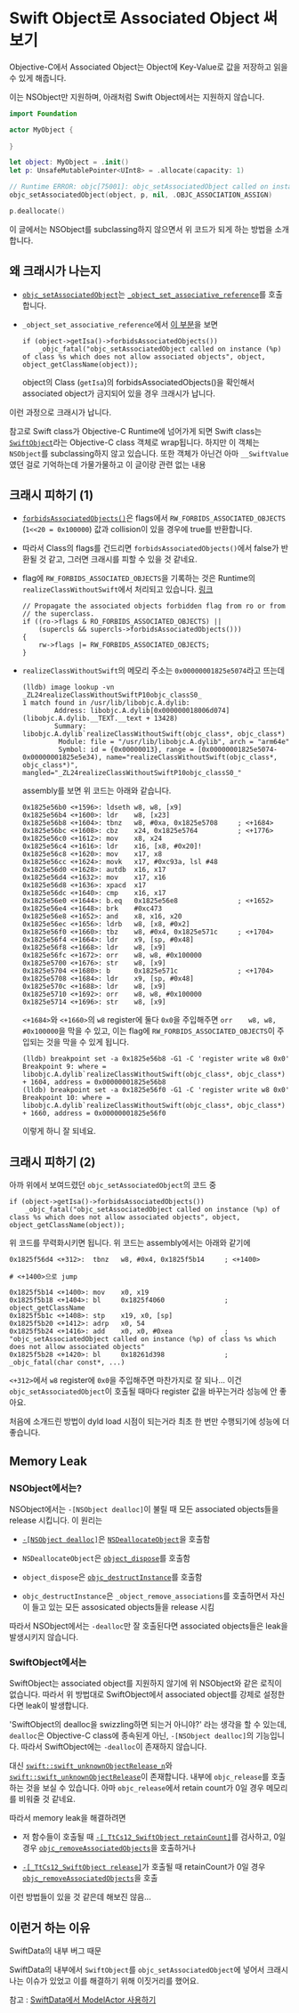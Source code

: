 # Swift Object로 Associated Object 써보기

Objective-C에서 Associated Object는 Object에 Key-Value로 값을 저장하고 읽을 수 있게 해줍니다.

이는 NSObject만 지원하며, 아래처럼 Swift Object에서는 지원하지 않습니다.

```swift
import Foundation

actor MyObject {
    
}

let object: MyObject = .init()
let p: UnsafeMutablePointer<UInt8> = .allocate(capacity: 1)

// Runtime ERROR: objc[75001]: objc_setAssociatedObject called on instance (0x600002834000) of class Ass.MyObject which does not allow associated objects
objc_setAssociatedObject(object, p, nil, .OBJC_ASSOCIATION_ASSIGN)

p.deallocate()
```

이 글에서는 NSObject를 subclassing하지 않으면서 위 코드가 되게 하는 방법을 소개합니다.

## 왜 크래시가 나는지

- [`objc_setAssociatedObject`](https://github.com/apple-oss-distributions/objc4/blob/main/runtime/objc-runtime.mm#L720)는 [`_object_set_associative_reference`](https://github.com/apple-oss-distributions/objc4/blob/c3f002513d195ef564f3c7e9496c2606360e144a/runtime/objc-references.mm#L160)를 호출합니다.

- `_object_set_associative_reference`에서 [이 부분](https://github.com/apple-oss-distributions/objc4/blob/c3f002513d195ef564f3c7e9496c2606360e144a/runtime/objc-references.mm#L167)을 보면

    ```objc
    if (object->getIsa()->forbidsAssociatedObjects())
        _objc_fatal("objc_setAssociatedObject called on instance (%p) of class %s which does not allow associated objects", object, object_getClassName(object));
    ```

    object의 Class (`getIsa`)의 forbidsAssociatedObjects()을 확인해서 associated object가 금지되어 있을 경우 크래시가 납니다.
    
이런 과정으로 크래시가 납니다.

참고로 Swift class가 Objective-C Runtime에 넘어가게 되면 Swift class는 [`SwiftObject`](https://github.com/apple/swift/blob/a682358a2954a413074bf72bb980068b9eec1941/stdlib/public/runtime/SwiftObject.h#L41)라는 Objective-C class 객체로 wrap됩니다. 하지만 이 객체는 `NSObject`를 subclassing하지 않고 있습니다. 또한 객체가 아닌건 아마 `__SwiftValue`였던 걸로 기억하는데 가물가물하고 이 글이랑 관련 없는 내용

## 크래시 피하기 (1)

- [`forbidsAssociatedObjects()`](https://github.com/apple-oss-distributions/objc4/blob/c3f002513d195ef564f3c7e9496c2606360e144a/runtime/objc-runtime-new.h#L2589)은 flags에서 `RW_FORBIDS_ASSOCIATED_OBJECTS` (`1<<20 = 0x100000`) 값과 collision이 있을 경우에 true를 반환합니다.

- 따라서 Class의 flags를 건드리면 `forbidsAssociatedObjects()`에서 false가 반환될 것 같고, 그러면 크래시를 피할 수 있을 것 같네요.

- flag에 `RW_FORBIDS_ASSOCIATED_OBJECTS`을 기록하는 것은 Runtime의 `realizeClassWithoutSwift`에서 처리되고 있습니다. [링크](https://github.com/apple-oss-distributions/objc4/blob/c3f002513d195ef564f3c7e9496c2606360e144a/runtime/objc-runtime-new.mm#L2724)

    ```objc
    // Propagate the associated objects forbidden flag from ro or from
    // the superclass.
    if ((ro->flags & RO_FORBIDS_ASSOCIATED_OBJECTS) ||
        (supercls && supercls->forbidsAssociatedObjects()))
    {
        rw->flags |= RW_FORBIDS_ASSOCIATED_OBJECTS;
    }
    ```

- `realizeClassWithoutSwift`의 메모리 주소는 `0x00000001825e5074`라고 뜨는데

    ```
    (lldb) image lookup -vn _ZL24realizeClassWithoutSwiftP10objc_classS0_
    1 match found in /usr/lib/libobjc.A.dylib:
            Address: libobjc.A.dylib[0x000000018006d074] (libobjc.A.dylib.__TEXT.__text + 13428)
            Summary: libobjc.A.dylib`realizeClassWithoutSwift(objc_class*, objc_class*)
             Module: file = "/usr/lib/libobjc.A.dylib", arch = "arm64e"
             Symbol: id = {0x00000013}, range = [0x00000001825e5074-0x00000001825e5e34), name="realizeClassWithoutSwift(objc_class*, objc_class*)", mangled="_ZL24realizeClassWithoutSwiftP10objc_classS0_"
    ```

    assembly를 보면 위 코드는 아래와 같습니다.
    
    ```
    0x1825e56b0 <+1596>: ldseth w8, w8, [x9]
    0x1825e56b4 <+1600>: ldr    w8, [x23]
    0x1825e56b8 <+1604>: tbnz   w8, #0xa, 0x1825e5708     ; <+1684>
    0x1825e56bc <+1608>: cbz    x24, 0x1825e5764          ; <+1776>
    0x1825e56c0 <+1612>: mov    x8, x24
    0x1825e56c4 <+1616>: ldr    x16, [x8, #0x20]!
    0x1825e56c8 <+1620>: mov    x17, x8
    0x1825e56cc <+1624>: movk   x17, #0xc93a, lsl #48
    0x1825e56d0 <+1628>: autdb  x16, x17
    0x1825e56d4 <+1632>: mov    x17, x16
    0x1825e56d8 <+1636>: xpacd  x17
    0x1825e56dc <+1640>: cmp    x16, x17
    0x1825e56e0 <+1644>: b.eq   0x1825e56e8               ; <+1652>
    0x1825e56e4 <+1648>: brk    #0xc473
    0x1825e56e8 <+1652>: and    x8, x16, x20
    0x1825e56ec <+1656>: ldrb   w8, [x8, #0x2]
    0x1825e56f0 <+1660>: tbz    w8, #0x4, 0x1825e571c     ; <+1704>
    0x1825e56f4 <+1664>: ldr    x9, [sp, #0x48]
    0x1825e56f8 <+1668>: ldr    w8, [x9]
    0x1825e56fc <+1672>: orr    w8, w8, #0x100000
    0x1825e5700 <+1676>: str    w8, [x9]
    0x1825e5704 <+1680>: b      0x1825e571c               ; <+1704>
    0x1825e5708 <+1684>: ldr    x9, [sp, #0x48]
    0x1825e570c <+1688>: ldr    w8, [x9]
    0x1825e5710 <+1692>: orr    w8, w8, #0x100000
    0x1825e5714 <+1696>: str    w8, [x9]
    ```

    `<+1684>`와 `<+1660>`의 `w8` register에 둘다 `0x0`을 주입해주면 `orr    w8, w8, #0x100000`을 막을 수 있고, 이는 flag에 `RW_FORBIDS_ASSOCIATED_OBJECTS`이 주입되는 것을 막을 수 있게 됩니다.
    
    ```
    (lldb) breakpoint set -a 0x1825e56b8 -G1 -C 'register write w8 0x0'
    Breakpoint 9: where = libobjc.A.dylib`realizeClassWithoutSwift(objc_class*, objc_class*) + 1604, address = 0x00000001825e56b8
    (lldb) breakpoint set -a 0x1825e56f0 -G1 -C 'register write w8 0x0'
    Breakpoint 10: where = libobjc.A.dylib`realizeClassWithoutSwift(objc_class*, objc_class*) + 1660, address = 0x00000001825e56f0
    ```
    
    이렇게 하니 잘 되네요.
    
## 크래시 피하기 (2)

아까 위에서 보여드렸던 `objc_setAssociatedObject`의 코드 중

```objc
if (object->getIsa()->forbidsAssociatedObjects())
    _objc_fatal("objc_setAssociatedObject called on instance (%p) of class %s which does not allow associated objects", object, object_getClassName(object));
```

위 코드를 무력화시키면 됩니다. 위 코드는 assembly에서는 아래와 같기에

```
0x1825f56d4 <+312>:  tbnz   w8, #0x4, 0x1825f5b14     ; <+1400>

# <+1400>으로 jump

0x1825f5b14 <+1400>: mov    x0, x19
0x1825f5b18 <+1404>: bl     0x1825f4060               ; object_getClassName
0x1825f5b1c <+1408>: stp    x19, x0, [sp]
0x1825f5b20 <+1412>: adrp   x0, 54
0x1825f5b24 <+1416>: add    x0, x0, #0xea             ; "objc_setAssociatedObject called on instance (%p) of class %s which does not allow associated objects"
0x1825f5b28 <+1420>: bl     0x18261d398               ; _objc_fatal(char const*, ...)
```

`<+312>`에서 `w8` register에 `0x0`을 주입해주면 마찬가지로 잘 되나... 이건 `objc_setAssociatedObject`이 호출될 때마다 register 값을 바꾸는거라 성능에 안 좋아요.

처음에 소개드린 방법이 dyld load 시점이 되는거라 최초 한 번만 수행되기에 성능에 더 좋습니다.

## Memory Leak

### NSObject에서는?

NSObject에서는 `-[NSObject dealloc]`이 불릴 때 모든 associated objects들을 release 시킵니다. 이 원리는

- [`-[NSObject dealloc]`](https://github.com/gnustep/libs-base/blob/c6df659d35cdab94362bfa7d158f1069ac12e4f0/Source/NSObject.m#L1373)은 [`NSDeallocateObject`](https://github.com/gnustep/libs-base/blob/c6df659d35cdab94362bfa7d158f1069ac12e4f0/Source/NSObject.m#L825C1-L825C32)을 호출함

- `NSDeallocateObject`은 [`object_dispose`](https://github.com/apple-oss-distributions/objc4/blob/c3f002513d195ef564f3c7e9496c2606360e144a/runtime/objc-runtime-new.mm#L8643)를 호출함

- `object_dispose`은 [`objc_destructInstance`](https://github.com/apple-oss-distributions/objc4/blob/c3f002513d195ef564f3c7e9496c2606360e144a/runtime/objc-runtime-new.mm#L8620)를 호출함

- `objc_destructInstance`은 `_object_remove_associations`를 호출하면서 자신이 들고 있는 모든 assosicated objects들을 release 시킴

따라서 NSObject에서는 `-dealloc`만 잘 호출된다면 associated objects들은 leak을 발생시키지 않습니다.

### SwiftObject에서는

SwiftObject는 associated object를 지원하지 않기에 위 NSObject와 같은 로직이 없습니다. 따라서 위 방법대로 SwiftObject에서 associated object를 강제로 설정한다면 leak이 발생합니다.
 
'SwiftObject의 dealloc을 swizzling하면 되는거 아니야?' 라는 생각을 할 수 있는데, `dealloc`은 Objective-C class에 종속된게 아닌, `-[NSObject dealloc]`의 기능입니다. 따라서 SwiftObject에는 `-dealloc`이 존재하지 않습니다.

대신 [`swift::swift_unknownObjectRelease_n`](https://github.com/apple/swift/blob/a682358a2954a413074bf72bb980068b9eec1941/stdlib/public/runtime/SwiftObject.mm#L497)와 [`swift::swift_unknownObjectRelease`](https://github.com/apple/swift/blob/a682358a2954a413074bf72bb980068b9eec1941/stdlib/public/runtime/SwiftObject.mm#L513)이 존재합니다. 내부에 `objc_release`를 호출하는 것을 보실 수 있습니다. 아마 `objc_release`에서 retain count가 0일 경우 메모리를 비워줄 것 같네요.

따라서 memory leak을 해결하려면

- 저 함수들이 호출될 때 [`-[_TtCs12_SwiftObject retainCount]`](https://github.com/apple/swift/blob/a682358a2954a413074bf72bb980068b9eec1941/stdlib/public/runtime/SwiftObject.h#L74)를 검사하고, 0일 경우 [`objc_removeAssociatedObjects`](https://developer.apple.com/documentation/objectivec/1418683-objc_removeassociatedobjects)을 호출하거나

- [`-[_TtCs12_SwiftObject release]`](https://github.com/apple/swift/blob/a682358a2954a413074bf72bb980068b9eec1941/stdlib/public/runtime/SwiftObject.h#L72)가 호출될 때 retainCount가 0일 경우 [`objc_removeAssociatedObjects`](https://developer.apple.com/documentation/objectivec/1418683-objc_removeassociatedobjects)을 호출

이런 방법들이 있을 것 같은데 해보진 않음...

## 이런거 하는 이유

SwiftData의 내부 버그 때문

SwiftData의 내부에서 `SwiftObject`를 `objc_setAssociatedObject`에 넣어서 크래시나는 이슈가 있었고 이를 해결하기 위해 이짓거리를 했어요.

참고 : [SwiftData에서 ModelActor 사용하기](https://github.com/pookjw/pookjw.github.io/blob/main/Develop/SwiftData_ModelActor/article.md)
